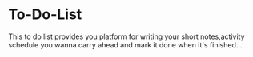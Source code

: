 # To-Do-List
This to do list provides  you platform for writing your short notes,activity schedule you wanna carry ahead and mark it done when it's finished...
